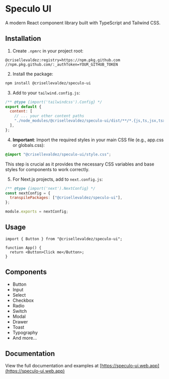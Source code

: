 # Speculo UI

A modern React component library built with TypeScript and Tailwind CSS.

## Installation

1. Create `.npmrc` in your project root:

```
@crisellevaldez:registry=https://npm.pkg.github.com
//npm.pkg.github.com/:_authToken=YOUR_GITHUB_TOKEN
```

2. Install the package:

```bash
npm install @crisellevaldez/speculo-ui
```

3. Add to your `tailwind.config.js`:

```js
/** @type {import('tailwindcss').Config} */
export default {
  content: [
    // ... your other content paths
    "./node_modules/@crisellevaldez/speculo-ui/dist/**/*.{js,ts,jsx,tsx}",
  ],
};
```

4. **Important**: Import the required styles in your main CSS file (e.g., app.css or globals.css):

```css
@import "@crisellevaldez/speculo-ui/style.css";
```

This step is crucial as it provides the necessary CSS variables and base styles for components to work correctly.

5. For Next.js projects, add to `next.config.js`:

```js
/** @type {import('next').NextConfig} */
const nextConfig = {
  transpilePackages: ["@crisellevaldez/speculo-ui"],
};

module.exports = nextConfig;
```

## Usage

```tsx
import { Button } from "@crisellevaldez/speculo-ui";

function App() {
  return <Button>Click me</Button>;
}
```

## Components

- Button
- Input
- Select
- Checkbox
- Radio
- Switch
- Modal
- Drawer
- Toast
- Typography
- And more...

## Documentation

View the full documentation and examples at [https://speculo-ui.web.app](https://speculo-ui.web.app)
